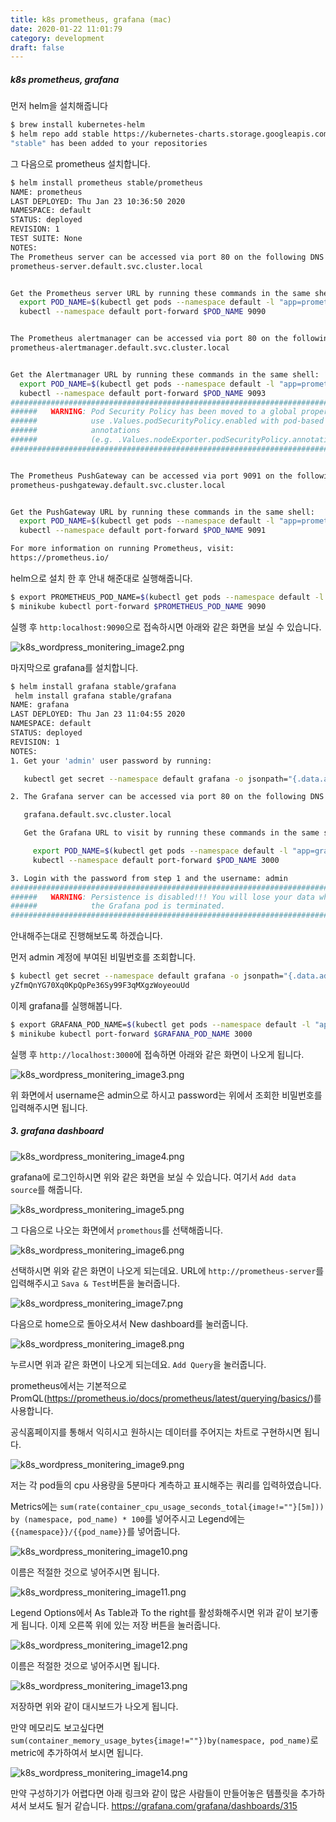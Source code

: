 ```yaml
---
title: k8s prometheus, grafana (mac)
date: 2020-01-22 11:01:79
category: development
draft: false
---
```


##### k8s prometheus, grafana

먼저 helm을 설치해줍니다

```bash
$ brew install kubernetes-helm
$ helm repo add stable https://kubernetes-charts.storage.googleapis.com/
"stable" has been added to your repositories
```

그 다음으로 prometheus 설치합니다.

```bash
$ helm install prometheus stable/prometheus
NAME: prometheus
LAST DEPLOYED: Thu Jan 23 10:36:50 2020
NAMESPACE: default
STATUS: deployed
REVISION: 1
TEST SUITE: None
NOTES:
The Prometheus server can be accessed via port 80 on the following DNS name from within your cluster:
prometheus-server.default.svc.cluster.local


Get the Prometheus server URL by running these commands in the same shell:
  export POD_NAME=$(kubectl get pods --namespace default -l "app=prometheus,component=server" -o jsonpath="{.items[0].metadata.name}")
  kubectl --namespace default port-forward $POD_NAME 9090


The Prometheus alertmanager can be accessed via port 80 on the following DNS name from within your cluster:
prometheus-alertmanager.default.svc.cluster.local


Get the Alertmanager URL by running these commands in the same shell:
  export POD_NAME=$(kubectl get pods --namespace default -l "app=prometheus,component=alertmanager" -o jsonpath="{.items[0].metadata.name}")
  kubectl --namespace default port-forward $POD_NAME 9093
#################################################################################
######   WARNING: Pod Security Policy has been moved to a global property.  #####
######            use .Values.podSecurityPolicy.enabled with pod-based      #####
######            annotations                                               #####
######            (e.g. .Values.nodeExporter.podSecurityPolicy.annotations) #####
#################################################################################


The Prometheus PushGateway can be accessed via port 9091 on the following DNS name from within your cluster:
prometheus-pushgateway.default.svc.cluster.local


Get the PushGateway URL by running these commands in the same shell:
  export POD_NAME=$(kubectl get pods --namespace default -l "app=prometheus,component=pushgateway" -o jsonpath="{.items[0].metadata.name}")
  kubectl --namespace default port-forward $POD_NAME 9091

For more information on running Prometheus, visit:
https://prometheus.io/
```

helm으로 설치 한 후 안내 해준대로 실행해줍니다.

```bash
$ export PROMETHEUS_POD_NAME=$(kubectl get pods --namespace default -l "app=prometheus,component=server" -o jsonpath="{.items[0].metadata.name}")
$ minikube kubectl port-forward $PROMETHEUS_POD_NAME 9090
```

실행 후 `http:localhost:9090`으로 접속하시면 아래와 같은 화면을 보실 수 있습니다.

![k8s_wordpress_monitering_image2.png](./images/k8s_wordpress_monitering/k8s_wordpress_monitering_image2.png)

마지막으로 grafana를 설치합니다.

```bash
$ helm install grafana stable/grafana
 helm install grafana stable/grafana
NAME: grafana
LAST DEPLOYED: Thu Jan 23 11:04:55 2020
NAMESPACE: default
STATUS: deployed
REVISION: 1
NOTES:
1. Get your 'admin' user password by running:

   kubectl get secret --namespace default grafana -o jsonpath="{.data.admin-password}" | base64 --decode ; echo

2. The Grafana server can be accessed via port 80 on the following DNS name from within your cluster:

   grafana.default.svc.cluster.local

   Get the Grafana URL to visit by running these commands in the same shell:

     export POD_NAME=$(kubectl get pods --namespace default -l "app=grafana,release=grafana" -o jsonpath="{.items[0].metadata.name}")
     kubectl --namespace default port-forward $POD_NAME 3000

3. Login with the password from step 1 and the username: admin
#################################################################################
######   WARNING: Persistence is disabled!!! You will lose your data when   #####
######            the Grafana pod is terminated.                            #####
#################################################################################
```

안내해주는대로 진행해보도록 하겠습니다.

먼저 admin 계정에 부여된 비밀번호를 조회합니다.

```bash
$ kubectl get secret --namespace default grafana -o jsonpath="{.data.admin-password}" | base64 --decode ; echo
yZfmQnYG70Xq0KpQpPe36Sy99F3qMXgzWoyeouUd
```

이제 grafana를 실행해봅니다.

```bash
$ export GRAFANA_POD_NAME=$(kubectl get pods --namespace default -l "app=grafana,release=grafana" -o jsonpath="{.items[0].metadata.name}")
$ minikube kubectl port-forward $GRAFANA_POD_NAME 3000
```

실행 후 `http://localhost:3000`에 접속하면 아래와 같은 화면이 나오게 됩니다.

![k8s_wordpress_monitering_image3.png](./images/k8s_wordpress_monitering/k8s_wordpress_monitering_image3.png)

위 화면에서 username은 admin으로 하시고 password는 위에서 조회한 비밀번호를 입력해주시면 됩니다.

##### 3. grafana dashboard

![k8s_wordpress_monitering_image4.png](./images/k8s_wordpress_monitering/k8s_wordpress_monitering_image4.png)

grafana에 로그인하시면 위와 같은 화면을 보실 수 있습니다.
여기서 `Add data source`를 해줍니다.

![k8s_wordpress_monitering_image5.png](./images/k8s_wordpress_monitering/k8s_wordpress_monitering_image5.png)

그 다음으로 나오는 화면에서 `promethous`를 선택해줍니다.

![k8s_wordpress_monitering_image6.png](./images/k8s_wordpress_monitering/k8s_wordpress_monitering_image6.png)

선택하시면 위와 같은 화면이 나오게 되는데요.
URL에 `http://prometheus-server`를 입력해주시고 `Sava & Test`버튼을 눌러줍니다.

![k8s_wordpress_monitering_image7.png](./images/k8s_wordpress_monitering/k8s_wordpress_monitering_image7.png)

다음으로 home으로 돌아오셔서 New dashboard를 눌러줍니다.

![k8s_wordpress_monitering_image8.png](./images/k8s_wordpress_monitering/k8s_wordpress_monitering_image8.png)

누르시면 위과 같은 화면이 나오게 되는데요.
`Add Query`을 눌러줍니다.

prometheus에서는 기본적으로 PromQL(https://prometheus.io/docs/prometheus/latest/querying/basics/)를 사용합니다.

공식홈페이지를 통해서 익히시고 원하시는 데이터를 주어지는 차트로 구현하시면 됩니다.

![k8s_wordpress_monitering_image9.png](./images/k8s_wordpress_monitering/k8s_wordpress_monitering_image9.png)

저는 각 pod들의 cpu 사용량을 5분마다 계측하고 표시해주는 쿼리를 입력하였습니다.

Metrics에는 `sum(rate(container_cpu_usage_seconds_total{image!=""}[5m])) by (namespace, pod_name) * 100`를 넣어주시고
Legend에는 `{{namespace}}/{{pod_name}}`를 넣어줍니다.

![k8s_wordpress_monitering_image10.png](./images/k8s_wordpress_monitering/k8s_wordpress_monitering_image10.png)

이름은 적절한 것으로 넣어주시면 됩니다.

![k8s_wordpress_monitering_image11.png](./images/k8s_wordpress_monitering/k8s_wordpress_monitering_image11.png)

Legend Options에서 As Table과 To the right를 활성화해주시면 위과 같이 보기좋게 됩니다.
이제 오른쪽 위에 있는 저장 버튼을 눌러줍니다.

![k8s_wordpress_monitering_image12.png](./images/k8s_wordpress_monitering/k8s_wordpress_monitering_image12.png)

이름은 적절한 것으로 넣어주시면 됩니다.

![k8s_wordpress_monitering_image13.png](./images/k8s_wordpress_monitering/k8s_wordpress_monitering_image13.png)

저장하면 위와 같이 대시보드가 나오게 됩니다.

만약 메모리도 보고싶다면 `sum(container_memory_usage_bytes{image!=""})by(namespace, pod_name)`로 metric에 추가하여서 보시면 됩니다.

![k8s_wordpress_monitering_image14.png](./images/k8s_wordpress_monitering/k8s_wordpress_monitering_image14.png)

만약 구성하기가 어렵다면 아래 링크와 같이 많은 사람들이 만들어놓은 템플릿을 추가하셔서 보셔도 될거 같습니다.
https://grafana.com/grafana/dashboards/315
